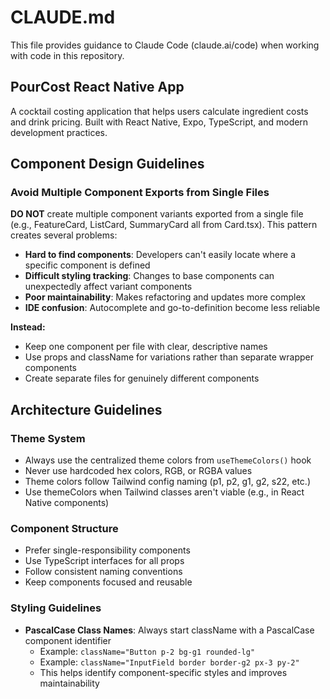 # CLAUDE.md

This file provides guidance to Claude Code (claude.ai/code) when working with code in this repository.

## PourCost React Native App

A cocktail costing application that helps users calculate ingredient costs and drink pricing. Built with React Native, Expo, TypeScript, and modern development practices.

## Component Design Guidelines

### Avoid Multiple Component Exports from Single Files
**DO NOT** create multiple component variants exported from a single file (e.g., FeatureCard, ListCard, SummaryCard all from Card.tsx). This pattern creates several problems:

- **Hard to find components**: Developers can't easily locate where a specific component is defined
- **Difficult styling tracking**: Changes to base components can unexpectedly affect variant components
- **Poor maintainability**: Makes refactoring and updates more complex
- **IDE confusion**: Autocomplete and go-to-definition become less reliable

**Instead:**
- Keep one component per file with clear, descriptive names
- Use props and className for variations rather than separate wrapper components
- Create separate files for genuinely different components

## Architecture Guidelines

### Theme System
- Always use the centralized theme colors from `useThemeColors()` hook
- Never use hardcoded hex colors, RGB, or RGBA values
- Theme colors follow Tailwind config naming (p1, p2, g1, g2, s22, etc.)
- Use themeColors when Tailwind classes aren't viable (e.g., in React Native components)

### Component Structure
- Prefer single-responsibility components
- Use TypeScript interfaces for all props
- Follow consistent naming conventions
- Keep components focused and reusable

### Styling Guidelines
- **PascalCase Class Names**: Always start className with a PascalCase component identifier
  - Example: `className="Button p-2 bg-g1 rounded-lg"`
  - Example: `className="InputField border border-g2 px-3 py-2"`
  - This helps identify component-specific styles and improves maintainability